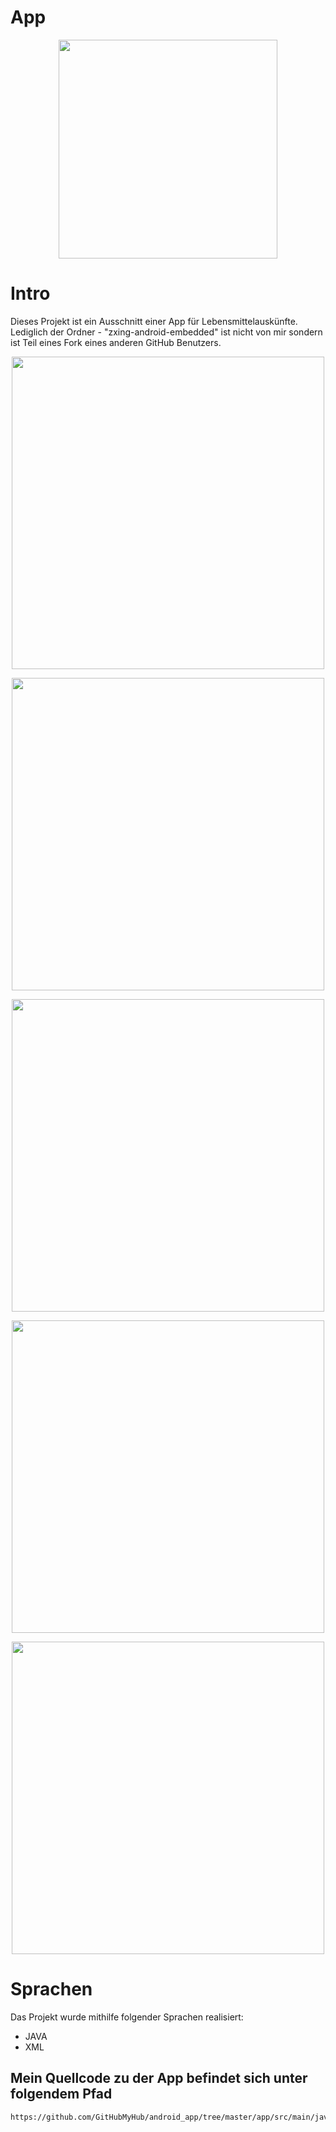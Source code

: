 # App
<p align="center">
  <img src="https://github.githubassets.com/images/modules/site/home-illo-team.svg" width="350"/>
</p>


# Intro
Dieses Projekt ist ein Ausschnitt einer App für Lebensmittelauskünfte.
Lediglich der Ordner - "zxing-android-embedded" ist nicht von mir sondern ist Teil eines Fork eines anderen GitHub Benutzers.

<p align="center">
  <img src="Project-Demo-App.jpg" width=500>
</p>

<p align="center">
  <img src="App-0.png" width=500>
</p>

<p align="center">
  <img src="App-1.png" width=500>
</p>

<p align="center">
  <img src="App-2.png" width=500>
</p>

<p align="center">
  <img src="App-3.png" width=500>
</p>

# Sprachen
Das Projekt wurde mithilfe folgender Sprachen realisiert:
<br />
 * JAVA
 * XML

## Mein Quellcode zu der App befindet sich unter folgendem Pfad
```
https://github.com/GitHubMyHub/android_app/tree/master/app/src/main/java/com/toolbardemo/mytestapp
```
